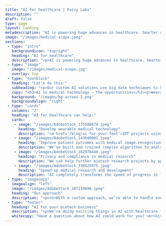 ```yaml
---
title: "AI for healthcare | Fuzzy Labs"
description: ""
draft: false
type: page
layout: landing
metadescription: "AI is powering huge advances in healthcare. Smarter medical imaging, improving disease detection and diagnosis. Searching and connecting billions of data points and research papers, speeding up drug discovery. And all while ensuring patient privacy and compliance in the age of information. AI in healthcare is here to stay – it’s time to get on board."
image: "/images/medical-scope.jpeg"
sections:
 - type: "intro"
   backgroundicon: "topright"
   heading: "AI for healthcare"
   description: "<p>AI is powering huge advances in healthcare. Smarter medical imaging, improving disease detection and diagnosis. Searching and connecting billions of data points and research papers, speeding up drug discovery. And all while ensuring patient privacy and compliance in the age of information. AI in healthcare is here to stay – it’s time to get on board.</p>"
 - type: "image"
   image: "/images/medical-scope.jpg"
   overlay: top
 - type: "textblock"
   heading: "Let's do this:"
   subheading: "<p>Our custom AI solutions use big data techniques to help biotech firms build the future of healthcare.</p>"
   copy: "<h3>AI in medical technology – the opportunities</h3><p>Wearable medical technology is already changing people’s lives for the better. What’s really exciting is just how much more is possible for biotech firms who embrace data science and AI at every level, to build truly data-driven patient outcomes.</p><p> AI can be applied to life sciences in so many ways. You can speed up manual patient record processing, using automated OCR (optical character recognition) data extraction. Or connect these patient data points from disparate sources using data warehousing. Next? Make new inferences, and build a richer diagnostic picture. Then, use applied AI techniques to analyse, cross reference, and scour medical journals to diagnose and predict patient outcomes.</p><p> Machine learning is not just helping process medical text records either – algorithms can be trained to recognise, understand, and classify medical imagery like X-rays, MRI scans and even photographs of symptoms. Using AI image recognition can augment and improve decision making for clinicians, meaning faster and more accurate diagnoses.</p><p> The possibilities for AI in biotech are huge.  We can make what’s possible, reality.</p>"
   background: "/images/bg-arrows-2.png"
   backgroundalign: "right"
 - type: "cards"
   columns: "2"
   heading: "AI for healthcare can help:"
   cards:
    - image: "/images/AdobeStock_175508874.jpeg"
      heading: "Develop wearable medical technology"
      description: "<a href='/blog/ai-for-your-feet'>IOT projects using sensors</a> and wearable technology improve people’s lives, and ultimately, promote better health. No matter how big or small your dataset or ambition, we can help you develop the right AI solution. Using personal health data is key to empowering patients. Deploying AI to analyse and interpret IOT data is the next logical step. We’ll help you see the bigger picture, and do so much more with your data."
    - image: "/images/AdobeStock_143640001.jpeg"
      heading: "Improve patient outcomes with medical image recognition"
      description: "We’ve built and trained complex algorithms to analyse medical imaging. AI is able to compare medical images across millions of connected data points infinitely faster than a human. It can identify disease markers in seconds. Or suggest a likely diagnosis. AI applications can also cross reference similar past cases, to identify the best course of treatment and likely outcome."
    - image: "/images/AdobeStock_182978448.jpeg"
      heading: "Privacy and compliance in medical research"
      description: "We can help further biotech research projects by applying AI, to create differential privacy models for your data. Anonymising data is crucial in healthcare research, and our custom built AI solutions ensure that your patient data is not at risk. Applying machine learning techniques can also reduce the risk of introducing bias in medical research modelling, for more accurate outcomes."
    - image: "/images/AdobeStock_330625975.jpeg"
      heading: "Speed up medical research and development"
      description: "AI completely transforms the speed of progress in life science research. We can deploy natural language processing tools to quickly parse data from a vast array of sources, like medical journals, research papers, and lab reports. So whether you’re discovering new drugs, or running clinical trials for existing treatments, AI allows you to connect the dots faster and get ahead of the game."
 - type: "imagecopy"
   imagealign: "left"
   image: "/images/AdobeStock_207219896.jpeg"
   heading: "Our approach"
   description: "<p><b>With a custom approach, we’re able to handle everything from the smallest to the most complex problems in medical technology. AI is our bread and butter, and we’re adept at understanding where existing technology can be applied in new ways to make giant leaps forward for biotech firms.</b></p><p>At Fuzzy Labs, we work collaboratively with our clients to fully understand the issues and opportunities, always scaling our solutions to be cost effective. So whether you need a smarter way of linking MRI scans to patient records, or a robust solution for anonymising your patient data in clinical trials, we can help."
 - type: "footer"
   heading: "AI for your biotech business"
   description: "<p>We’re doing exciting things in AI with healthcare firms. If you have big ideas about what could be possible, let’s talk about getting our AI expertise working for your business and make it reality, sooner.</p>"
   whitecopy: "Have a question about how AI could work for you? <br>Give us a shout using the form below."
---
```

